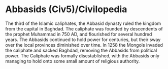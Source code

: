 # Abbasids (Civ5)/Civilopedia

The third of the Islamic caliphates, the Abbasid dynasty ruled the kingdom from the capital in Baghdad. The caliphate was founded by descendents of the prophet Muhammad in 750 AD, and flourished for several hundred years. The Abbasids continued to hold power for centuries, but their sway over the local provinces diminished over time. In 1258 the Mongols invaded the caliphate and sacked Baghdad, removing the Abbasids from political power. The Caliphate was formally disestablished, with the Abbasids only managing to hold onto some small amount of religious authority.